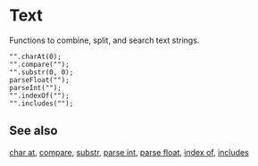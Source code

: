 # Text

Functions to combine, split, and search text strings.

```cards
"".charAt(0);
"".compare("");
"".substr(0, 0);
parseFloat("");
parseInt("");
"".indexOf("");
"".includes("");
```

## See also

[char at](/reference/text/char-at), [compare](/reference/text/compare),
[substr](/reference/text/substr), [parse int](/reference/text/parse-int), 
[parse float](/reference/text/parse-float),
[index of](/reference/text/index-of),
[includes](/reference/text/includes)